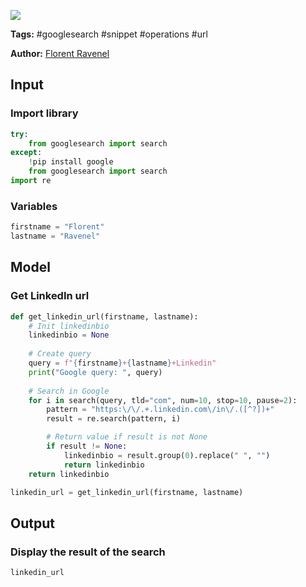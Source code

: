 <a href="https://app.naas.ai/user-redirect/naas/downloader?url=https://raw.githubusercontent.com/jupyter-naas/awesome-notebooks/master/Google%20Search/Google_Search_Get_LinkedIn_profile_url_from_name.ipynb" target="_parent"><img src="https://naasai-public.s3.eu-west-3.amazonaws.com/open_in_naas.svg"/></a>

**Tags:** #googlesearch #snippet #operations #url

**Author:** [Florent Ravenel](https://www.linkedin.com/in/ACoAABCNSioBW3YZHc2lBHVG0E_TXYWitQkmwog/)

## Input

### Import library


```python
try:
    from googlesearch import search
except:
    !pip install google
    from googlesearch import search
import re
```

### Variables


```python
firstname = "Florent"
lastname = "Ravenel"
```

## Model

### Get LinkedIn url


```python
def get_linkedin_url(firstname, lastname):
    # Init linkedinbio
    linkedinbio = None
    
    # Create query
    query = f"{firstname}+{lastname}+Linkedin"
    print("Google query: ", query)
    
    # Search in Google
    for i in search(query, tld="com", num=10, stop=10, pause=2):
        pattern = "https:\/\/.+.linkedin.com\/in\/.([^?])+"
        result = re.search(pattern, i)

        # Return value if result is not None
        if result != None:
            linkedinbio = result.group(0).replace(" ", "")
            return linkedinbio
    return linkedinbio

linkedin_url = get_linkedin_url(firstname, lastname)
```

## Output

### Display the result of the search


```python
linkedin_url
```
